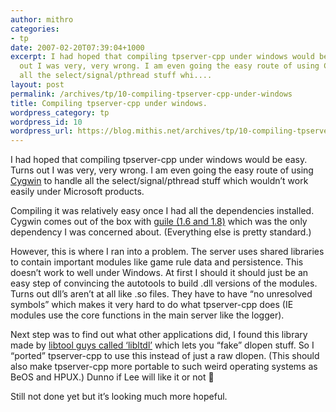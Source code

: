 ```yaml
---
author: mithro
categories:
- tp
date: 2007-02-20T07:39:04+1000
excerpt: I had hoped that compiling tpserver-cpp under windows would be easy. Turns
  out I was very, very wrong. I am even going the easy route of using Cygwin to handle
  all the select/signal/pthread stuff whi....
layout: post
permalink: /archives/tp/10-compiling-tpserver-cpp-under-windows
title: Compiling tpserver-cpp under windows.
wordpress_category: tp
wordpress_id: 10
wordpress_url: https://blog.mithis.net/archives/tp/10-compiling-tpserver-cpp-under-windows
---
```


<div >
<p>I had hoped that compiling tpserver-cpp under windows would be easy. Turns out I was very, very wrong. I am even going the easy route of using <a href="http://cygwin.com/">Cygwin</a> to handle all the select/signal/pthread stuff which wouldn’t work easily under Microsoft products.</p>
<p>Compiling it was relatively easy once I had all the dependencies installed. Cygwin comes out of the box with <a href="http://www.gnu.org/software/guile/guile.html">guile (1.6 and 1.8)</a> which was the only dependency I was concerned about. (Everything else is pretty standard.)</p>
<p>However, this is where I ran into a problem. The server uses shared libraries to contain important modules like game rule data and persistence. This doesn’t work to well under Windows. At first I should it should just be an easy step of convincing the autotools to build .dll versions of the modules. Turns out dll’s aren’t at all like .so files. They have to have “no unresolved symbols” which makes it very hard to do what tpserver-cpp does (IE modules use the core functions in the main server like the logger).</p>
<p>Next step was to find out what other applications did, I found this library made by <a href="http://www.gnu.org/software/libtool/manual.html#Using-libltdl">libtool guys called ‘libltdl’</a> which lets you “fake” dlopen stuff. So I “ported” tpserver-cpp to use this instead of just a raw dlopen. (This should also make tpserver-cpp more portable to such weird operating systems as BeOS and HPUX.) Dunno if Lee will like it or not 🙂</p>
<p>Still not done yet but it’s looking much more hopeful.</p>
</div>